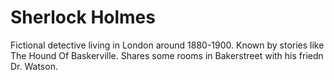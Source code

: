 # Sherlock Holmes

Fictional detective living in London around 1880-1900. Known by stories like The Hound Of Baskerville. Shares some rooms in Bakerstreet with his friedn Dr. Watson.

